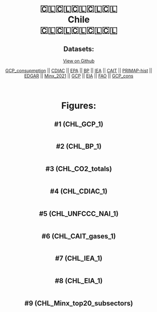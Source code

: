 
<center>
<h1 align="center">
🇨🇱🇨🇱🇨🇱🇨🇱🇨🇱
<br>
Chile
<br>
🇨🇱🇨🇱🇨🇱🇨🇱🇨🇱
</h1>
<h2>Datasets:</h2>
<p><a href="https://github.com/dquintani/GreenhouseData/tree/master/country_data/CHL_Chile/data">View on Github</a>
<br></p><p><a href="data/CHL_GCP_consupmption.csv">GCP_consupmption</a> || <a href="data/CHL_CDIAC.csv">CDIAC</a> || <a href="data/CHL_EPA.csv">EPA</a> || <a href="data/CHL_BP.csv">BP</a> || <a href="data/CHL_IEA.csv">IEA</a> || <a href="data/CHL_CAIT.csv">CAIT</a> || <a href="data/CHL_PRIMAP-hist.csv">PRIMAP-hist</a> || <a href="data/CHL_EDGAR.csv">EDGAR</a> || <a href="data/CHL_Minx_2021.csv">Minx_2021</a> || <a href="data/CHL_GCP.csv">GCP</a> || <a href="data/CHL_EIA.csv">EIA</a> || <a href="data/CHL_FAO.csv">FAO</a> || <a href="data/CHL_GCP_cons.csv">GCP_cons</a></p><p><br></p>
<h1>Figures:</h1><h2>#1 (CHL_GCP_1)</h2>
<p><img alt="" src="figures/CHL_GCP_1.png" /></p><h2>#2 (CHL_BP_1)</h2>
<p><img alt="" src="figures/CHL_BP_1.png" /></p><h2>#3 (CHL_CO2_totals)</h2>
<p><img alt="" src="figures/CHL_CO2_totals.png" /></p><h2>#4 (CHL_CDIAC_1)</h2>
<p><img alt="" src="figures/CHL_CDIAC_1.png" /></p><h2>#5 (CHL_UNFCCC_NAI_1)</h2>
<p><img alt="" src="figures/CHL_UNFCCC_NAI_1.png" /></p><h2>#6 (CHL_CAIT_gases_1)</h2>
<p><img alt="" src="figures/CHL_CAIT_gases_1.png" /></p><h2>#7 (CHL_IEA_1)</h2>
<p><img alt="" src="figures/CHL_IEA_1.png" /></p><h2>#8 (CHL_EIA_1)</h2>
<p><img alt="" src="figures/CHL_EIA_1.png" /></p><h2>#9 (CHL_Minx_top20_subsectors)</h2>
<p><img alt="" src="figures/CHL_Minx_top20_subsectors.png" /></p>